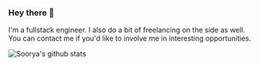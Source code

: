 ### Hey there 👋

I'm a fullstack engineer. I also do a bit of freelancing on the side as well. You can contact me if you'd like to involve me in interesting opportunities.

![Soorya's github stats](https://github-readme-stats.vercel.app/api?username=null-char&count_private=true)
